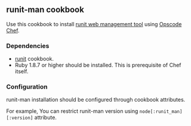 ## runit-man cookbook

Use this cookbook to install [runit web management tool](https://github.com/Undev/runit-man) using [Opscode Chef](http://www.opscode.com/chef/).

### Dependencies

* [runit](https://github.com/opscode-cookbooks/runit) cookbook.
* Ruby 1.8.7 or higher should be installed. This is prerequisite of Chef itself.

### Configuration

runit-man installation should be configured through cookbook attributes.

For example, You can restrict runit-man version using `node[:runit_man][:version]` attribute.

